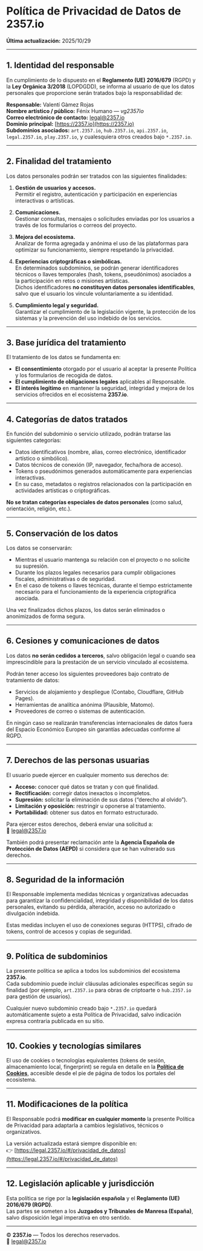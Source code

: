 # Política de Privacidad de Datos de 2357.io

**Última actualización:** 2025/10/29

---

## 1. Identidad del responsable

En cumplimiento de lo dispuesto en el **Reglamento (UE) 2016/679** (RGPD) y la **Ley Orgánica 3/2018** (LOPDGDD), se informa al usuario de que los datos personales que proporcione serán tratados bajo la responsabilidad de:

**Responsable:** Valentí Gàmez Rojas  
**Nombre artístico / público:** Fénix Humano — *vg2357io*  
**Correo electrónico de contacto:** [legal@2357.io](mailto:legal@2357.io)  
**Dominio principal:** [https://2357.io](https://2357.io)  
**Subdominios asociados:** `art.2357.io`, `hub.2357.io`, `api.2357.io`, `legal.2357.io`, `play.2357.io`, y cualesquiera otros creados bajo `*.2357.io`.

---

## 2. Finalidad del tratamiento

Los datos personales podrán ser tratados con las siguientes finalidades:

1. **Gestión de usuarios y accesos.**  
   Permitir el registro, autenticación y participación en experiencias interactivas o artísticas.

2. **Comunicaciones.**  
   Gestionar consultas, mensajes o solicitudes enviadas por los usuarios a través de los formularios o correos del proyecto.

3. **Mejora del ecosistema.**  
   Analizar de forma agregada y anónima el uso de las plataformas para optimizar su funcionamiento, siempre respetando la privacidad.

4. **Experiencias criptográficas o simbólicas.**  
   En determinados subdominios, se podrán generar identificadores técnicos o llaves temporales (hash, tokens, pseudónimos) asociados a la participación en retos o misiones artísticas.  
   Dichos identificadores **no constituyen datos personales identificables**, salvo que el usuario los vincule voluntariamente a su identidad.

5. **Cumplimiento legal y seguridad.**  
   Garantizar el cumplimiento de la legislación vigente, la protección de los sistemas y la prevención del uso indebido de los servicios.

---

## 3. Base jurídica del tratamiento

El tratamiento de los datos se fundamenta en:

- **El consentimiento** otorgado por el usuario al aceptar la presente Política y los formularios de recogida de datos.
- **El cumplimiento de obligaciones legales** aplicables al Responsable.
- **El interés legítimo** en mantener la seguridad, integridad y mejora de los servicios ofrecidos en el ecosistema **2357.io**.

---

## 4. Categorías de datos tratados

En función del subdominio o servicio utilizado, podrán tratarse las siguientes categorías:

- Datos identificativos (nombre, alias, correo electrónico, identificador artístico o simbólico).
- Datos técnicos de conexión (IP, navegador, fecha/hora de acceso).
- Tokens o pseudónimos generados automáticamente para experiencias interactivas.
- En su caso, metadatos o registros relacionados con la participación en actividades artísticas o criptográficas.

**No se tratan categorías especiales de datos personales** (como salud, orientación, religión, etc.).

---

## 5. Conservación de los datos

Los datos se conservarán:

- Mientras el usuario mantenga su relación con el proyecto o no solicite su supresión.
- Durante los plazos legales necesarios para cumplir obligaciones fiscales, administrativas o de seguridad.
- En el caso de tokens o llaves técnicas, durante el tiempo estrictamente necesario para el funcionamiento de la experiencia criptográfica asociada.

Una vez finalizados dichos plazos, los datos serán eliminados o anonimizados de forma segura.

---

## 6. Cesiones y comunicaciones de datos

Los datos **no serán cedidos a terceros**, salvo obligación legal o cuando sea imprescindible para la prestación de un servicio vinculado al ecosistema.

Podrán tener acceso los siguientes proveedores bajo contrato de tratamiento de datos:

- Servicios de alojamiento y despliegue (Contabo, Cloudflare, GitHub Pages).
- Herramientas de analítica anónima (Plausible, Matomo).
- Proveedores de correo o sistemas de autenticación.

En ningún caso se realizarán transferencias internacionales de datos fuera del Espacio Económico Europeo sin garantías adecuadas conforme al RGPD.

---

## 7. Derechos de las personas usuarias

El usuario puede ejercer en cualquier momento sus derechos de:

- **Acceso:** conocer qué datos se tratan y con qué finalidad.
- **Rectificación:** corregir datos inexactos o incompletos.
- **Supresión:** solicitar la eliminación de sus datos (“derecho al olvido”).
- **Limitación y oposición:** restringir u oponerse al tratamiento.
- **Portabilidad:** obtener sus datos en formato estructurado.

Para ejercer estos derechos, deberá enviar una solicitud a:  
📧 [legal@2357.io](mailto:legal@2357.io)

También podrá presentar reclamación ante la **Agencia Española de Protección de Datos (AEPD)** si considera que se han vulnerado sus derechos.

---

## 8. Seguridad de la información

El Responsable implementa medidas técnicas y organizativas adecuadas para garantizar la confidencialidad, integridad y disponibilidad de los datos personales, evitando su pérdida, alteración, acceso no autorizado o divulgación indebida.

Estas medidas incluyen el uso de conexiones seguras (HTTPS), cifrado de tokens, control de accesos y copias de seguridad.

---

## 9. Política de subdominios

La presente política se aplica a todos los subdominios del ecosistema **2357.io**.  
Cada subdominio puede incluir cláusulas adicionales específicas según su finalidad (por ejemplo, `art.2357.io` para obras de criptoarte o `hub.2357.io` para gestión de usuarios).

Cualquier nuevo subdominio creado bajo `*.2357.io` quedará automáticamente sujeto a esta Política de Privacidad, salvo indicación expresa contraria publicada en su sitio.

---

## 10. Cookies y tecnologías similares

El uso de cookies o tecnologías equivalentes (tokens de sesión, almacenamiento local, fingerprint) se regula en detalle en la **[Política de Cookies](/cookies.md)**, accesible desde el pie de página de todos los portales del ecosistema.

---

## 11. Modificaciones de la política

El Responsable podrá **modificar en cualquier momento** la presente Política de Privacidad para adaptarla a cambios legislativos, técnicos o organizativos.

La versión actualizada estará siempre disponible en:  
👉 [https://legal.2357.io/#/privacidad_de_datos](https://legal.2357.io/#/privacidad_de_datos)

---

## 12. Legislación aplicable y jurisdicción

Esta política se rige por la **legislación española** y el **Reglamento (UE) 2016/679 (RGPD)**.  
Las partes se someten a los **Juzgados y Tribunales de Manresa (España)**, salvo disposición legal imperativa en otro sentido.

---

© **2357.io** — Todos los derechos reservados.  
📧 [legal@2357.io](mailto:legal@2357.io)
